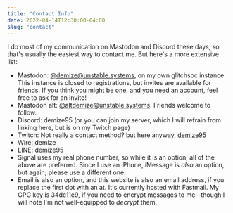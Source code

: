 ```yaml
---
title: "Contact Info"
date: 2022-04-14T12:30:00-04:00
slug: "contact"
---
```


I do most of my communication on Mastodon and Discord these days, so that's usually the easiest way to contact me. But here's a more extensive list:

- Mastodon: [@demize@unstable.systems](https://unstable.systems/@demize), on my own glitchsoc instance.
  This instance is closed to registrations, but invites are available for friends. If you think you might be one, and you need an account, feel free to ask for an invite!
- Mastodon alt: [@altdemize@unstable.systems](https://unstable.systems/@altdemize). Friends welcome to follow.
- Discord: demize95 (or you can join my server, which I will refrain from linking here, but is on my Twitch page)
- Twitch: Not really a contact method? but here anyway, [demize95](https://twitch.tv/demize95)
- Wire: demize
- LINE: demize95
- Signal uses my real phone number, so while it is an option, all of the above are preferred. Since I use an iPhone, iMessage is *also* an option, but again; please use a different one.
- Email is also an option, and this website is also an email address, if you replace the first dot with an at. It's currently hosted with Fastmail. My GPG key is 34dc11e9, if you need to encrypt messages to me--though I will note I'm not well-equipped to *decrypt* them.
